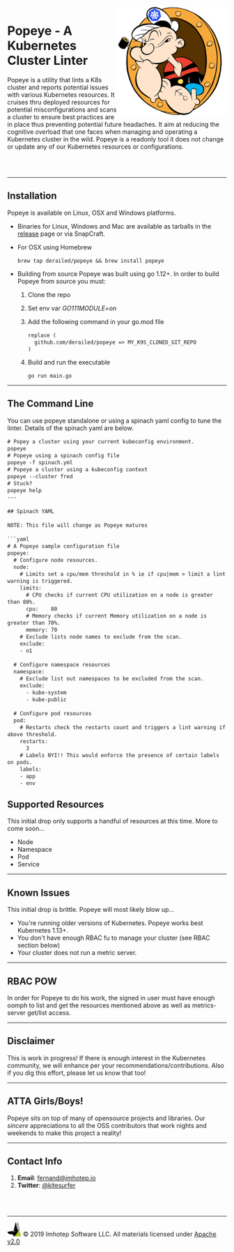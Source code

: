 <img src="assets/popeye_boat.png" align="right" width="250" heigh="auto">

# Popeye - A Kubernetes Cluster Linter


Popeye is a utility that lints a K8s cluster and reports potential issues with
various Kubernetes resources. It cruises thru deployed resources for potential misconfigurations and scans a cluster to ensure best practices are in place thus
preventing potential future headaches. It aim at reducing the cognitive *over*load
that one faces when managing and operating a Kubernetes cluster in the wild. Popeye
is a readonly tool it does not change or update any of our Kubernetes resources or
configurations.

<br/>
<br/>

---

## Installation

Popeye is available on Linux, OSX and Windows platforms.

* Binaries for Linux, Windows and Mac are available as tarballs in the [release](https://github.com/derailed/k9s/releases) page or via SnapCraft.

* For OSX using Homebrew

   ```shell
   brew tap derailed/popeye && brew install popeye
   ```

* Building from source
   Popeye was built using go 1.12+. In order to build Popeye from source you must:
   1. Clone the repo
   2. Set env var *GO111MODULE=on*
   3. Add the following command in your go.mod file

      ```text
      replace (
        github.com/derailed/popeye => MY_K9S_CLONED_GIT_REPO
      )
      ```

   4. Build and run the executable

        ```shell
        go run main.go
        ```

---

## The Command Line

You can use popeye standalone or using a spinach yaml config to tune the linter.
Details of the spinach yaml are below.

```shell
# Popey a cluster using your current kubeconfig environment.
popeye
# Popeye using a spinach config file
popeye -f spinach.yml
# Popeye a cluster using a kubeconfig context
popeye --cluster fred
# Stuck?
popeye help
---

## Spinach YAML

NOTE: This file will change as Popeye matures

```yaml
# A Popeye sample configuration file
popeye:
  # Configure node resources.
  node:
    # Limits set a cpu/mem threshold in % ie if cpu|mem > limit a lint warning is triggered.
    limits:
      # CPU checks if current CPU utilization on a node is greater than 80%.
      cpu:    80
      # Memory checks if current Memory utilization on a node is greater than 70%.
      memory: 70
    # Exclude lists node names to exclude from the scan.
    exclude:
    - n1

  # Configure namespace resources
  namespace:
    # Exclude list out namespaces to be excluded from the scan.
    exclude:
      - kube-system
      - kube-public

  # Configure pod resources
  pod:
    # Restarts check the restarts count and triggers a lint warning if above threshold.
    restarts:
      3
    # Labels NYI!! This would enforce the presence of certain labels on pods.
    labels:
    - app
    - env
```

## Supported Resources

This initial drop only supports a handful of resources at this time. More to come soon...

- Node
- Namespace
- Pod
- Service

---

## Known Issues

This initial drop is brittle. Popeye will most likely blow up...

- You're running older versions of Kubernetes. Popeye works best Kubernetes 1.13+.
- You don't have enough RBAC fu to manage your cluster (see RBAC section below)
- Your cluster does not run a metric server.

---

## RBAC POW

In order for Popeye to do his work, the signed in user must have enough oomph to
list and get the resources mentioned above as well as metrics-server get/list access.

---



## Disclaimer

This is work in progress! If there is enough interest in the Kubernetes
community, we will enhance per your recommendations/contributions. Also if you
dig this effort, please let us know that too!

---

## ATTA Girls/Boys!

Popeye sits on top of many of opensource projects and libraries. Our *sincere*
appreciations to all the OSS contributors that work nights and weekends
to make this project a reality!


---

## Contact Info

1. **Email**:   fernand@imhotep.io
2. **Twitter**: [@kitesurfer](https://twitter.com/kitesurfer?lang=en)


<br/>
<br/>

---

<img src="assets/imhotep_logo.png" width="32" height="auto"/> © 2019 Imhotep Software LLC.
All materials licensed under [Apache v2.0](http://www.apache.org/licenses/LICENSE-2.0)
